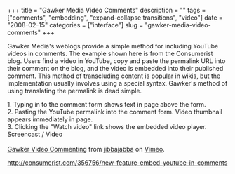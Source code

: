 +++
title = "Gawker Media Video Comments"
description = ""
tags = ["comments", "embedding", "expand-collapse transitions", "video"]
date = "2008-02-15"
categories = ["interface"]
slug = "gawker-media-video-comments"
+++


<p>Gawker Media's weblogs provide a simple method for including YouTube videos in comments. The example shown here is from the Consumerist blog. Users find a video in YouTube, copy and paste the permalink URL into their comment on the blog, and the video is embedded into their published comment. This method of transcluding content is popular in wikis, but the implementation usually involves using a special syntax. Gawker's method of using translating the permalink is dead simple. </p>
<div id="screens-full" class="clear"><div class="caption">1. Typing in to the comment form shows text in page above the form.</div><div class="fullimg clear"><a href="http://media.konigi.com/interface/gawker-video-comments-1.png" class="group" rel="group" title="1. Typing in to the comment form shows text in page above the form."><img src="http://media.konigi.com/interface/gawker-video-comments-1.png" alt="" class="img-responsive"></a></div></div><div id="screens-full" class="clear"><div class="caption">2. Pasting the YouTube permalink into the comment form. Video thumbnail appears immediately in page.</div><div class="fullimg clear"><a href="http://media.konigi.com/interface/gawker-video-comments-2.png" class="group" rel="group" title="2. Pasting the YouTube permalink into the comment form. Video thumbnail appears immediately in page."><img src="http://media.konigi.com/interface/gawker-video-comments-2.png" alt="" class="img-responsive"></a></div></div><div id="screens-full" class="clear"><div class="caption">3. Clicking the &quot;Watch video&quot;  link shows the embedded video player.</div><div class="fullimg clear"><a href="http://media.konigi.com/interface/gawker-video-comments-3.png" class="group" rel="group" title="3. Clicking the &quot;Watch video&quot;  link shows the embedded video player."><img src="http://media.konigi.com/interface/gawker-video-comments-3.png" alt="" class="img-responsive"></a></div></div><div class="video"><div class="caption aptureNoAutolink">Screencast / Video</div><div class="video-object"><object type="application/x-shockwave-flash" width="400" height="300" data="http://www.vimeo.com/moogaloop.swf?clip_id=693711&amp;server=www.vimeo.com&amp;fullscreen=1&amp;show_title=1&amp;show_byline=1&amp;show_portrait=0&amp;color=">	<param name="quality" value="best" />	<param name="allowfullscreen" value="true" />	<param name="scale" value="showAll" />	<param name="movie" value="http://www.vimeo.com/moogaloop.swf?clip_id=693711&amp;server=www.vimeo.com&amp;fullscreen=1&amp;show_title=1&amp;show_byline=1&amp;show_portrait=0&amp;color=" /></object><br /><a href="http://www.vimeo.com/693711/l:embed_693711">Gawker Video Commenting</a> from <a href="http://www.vimeo.com/jibbajabba/l:embed_693711">jibbajabba</a> on <a href="http://vimeo.com/l:embed_693711">Vimeo</a>.</div></div>        
<p><a href="http://consumerist.com/356756/new-feature-embed-youtube-in-comments">http://consumerist.com/356756/new-feature-embed-youtube-in-comments</a></p>

